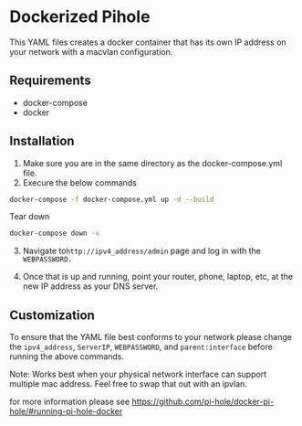 # Dockerized Pihole
This YAML files creates a docker container that has its own IP address on your network with a  macvlan configuration. 

## Requirements

* docker-compose
* docker

## Installation
1. Make sure you are in the same directory as the docker-compose.yml file.
2. Execure the below commands

```bash
docker-compose -f docker-compose.yml up -d --build
```

Tear down
```bash
docker-compose down -v
```
3. Navigate to`http://ipv4_address/admin` page and log in with the `WEBPASSWORD.`

4. Once that is up and running, point your router, phone, laptop, etc, at the new IP address as your DNS server.

## Customization
To ensure that the YAML file best conforms to your network please change the `ipv4_address`, `ServerIP`, `WEBPASSWORD`, and `parent:interface` before running the above commands. 

Note: Works best when your physical network interface can support multiple mac address. Feel free to swap that out with an ipvlan. 

for more information please see https://github.com/pi-hole/docker-pi-hole/#running-pi-hole-docker
